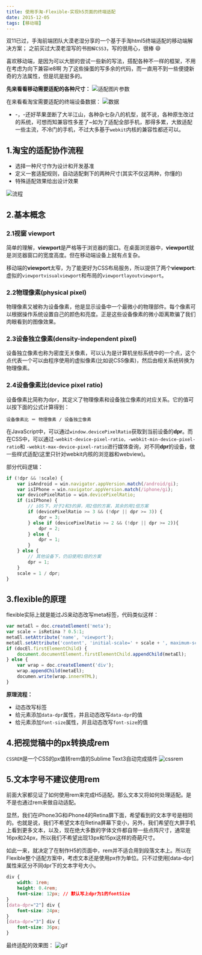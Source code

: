 ```yaml
---
title: 使用手淘-Flexible-实现h5页面的终端适配
date: 2015-12-05
tags: [移动端]
---
```


双11已过，手淘前端团队大漠老湿分享的一个基于手淘html5终端适配的移动端解决方案；
之前买过大漠老湿写的书`图解CSS3`，写的很用心，很棒 😄

喜欢移动端，是因为可以大胆的尝试一些新的写法，搭配各种不一样的框架，不用在考虑为向下兼容ie8啊 为了这些操蛋的写多余的代码，而一直用不到一些便捷新奇的方法属性，但是坑是挺多的。

<!-- more -->

**先来看看移动需要适配的各种尺寸：**
![适配图片参数](https://camo.githubusercontent.com/9598a107e7f7029717f52192c90dcaf7008e49c1/687474703a2f2f7777772e773363706c75732e636f6d2f73697465732f64656661756c742f66696c65732f626c6f67732f323031352f313531312f72656d2d342e706e67)

在来看看淘宝需要适配的终端设备数据：
![数据](https://camo.githubusercontent.com/ab4450a21060ca291fc6b7ddc9592c94467d6bd6/687474703a2f2f7777772e773363706c75732e636f6d2f73697465732f64656661756c742f66696c65732f626c6f67732f323031352f313531312f72656d2d372e706e67)

- -，-还好苹果垄断了大半江山，各种杂七杂八的机型，就不说，各种原生改过的系统，可想而知兼容性多差了~如为了适配全部手机，那得多累，大致适配一些主流，不冷门的手机，不过大多基于`webkit`内核的兼容性都还可以。


## 1.淘宝的适配协作流程
- 选择一种尺寸作为设计和开发基准
- 定义一套适配规则，自动适配剩下的两种尺寸(其实不仅这两种，你懂的)
- 特殊适配效果给出设计效果

![流程](https://camo.githubusercontent.com/8e69ed933a0eff873d4a2b3667461d1e3ec2d790/687474703a2f2f7777772e773363706c75732e636f6d2f73697465732f64656661756c742f66696c65732f626c6f67732f323031352f313531312f72656d2d362e6a7067)


## 2.基本概念
### 2.1视窗 viewport
简单的理解，**viewport**是严格等于浏览器的窗口。在桌面浏览器中，**viewport**就是浏览器窗口的宽度高度。但在移动端设备上就有点复杂。

移动端的**viewport**太窄，为了能更好为CSS布局服务，所以提供了两个**viewport**:虚拟的`viewportvisualviewport`和布局的`viewportlayoutviewport`。

### 2.2物理像素(physical pixel)
物理像素又被称为设备像素，他是显示设备中一个最微小的物理部件。每个像素可以根据操作系统设置自己的颜色和亮度。正是这些设备像素的微小距离欺骗了我们肉眼看到的图像效果。

### 2.3设备独立像素(density-independent pixel)
设备独立像素也称为密度无关像素，可以认为是计算机坐标系统中的一个点，这个点代表一个可以由程序使用的虚拟像素(比如说CSS像素)，然后由相关系统转换为物理像素。

### 2.4设备像素比(device pixel ratio)
设备像素比简称为dpr，其定义了物理像素和设备独立像素的对应关系。它的值可以按下面的公式计算得到：

    设备像素比 ＝ 物理像素 / 设备独立像素


在JavaScript中，可以通过`window.devicePixelRatio`获取到当前设备的**dpr**。而在CSS中，可以通过`-webkit-device-pixel-ratio，-webkit-min-device-pixel-ratio`和 `-webkit-max-device-pixel-ratio`进行媒体查询，对不同**dpr**的设备，做一些样式适配(这里只针对webkit内核的浏览器和webview)。


部分代码逻辑：
```js
if (!dpr && !scale) {
    var isAndroid = win.navigator.appVersion.match(/android/gi);
    var isIPhone = win.navigator.appVersion.match(/iphone/gi);
    var devicePixelRatio = win.devicePixelRatio;
    if (isIPhone) {
        // iOS下，对于2和3的屏，用2倍的方案，其余的用1倍方案
        if (devicePixelRatio >= 3 && (!dpr || dpr >= 3)) {
            dpr = 3;
        } else if (devicePixelRatio >= 2 && (!dpr || dpr >= 2)){
            dpr = 2;
        } else {
            dpr = 1;
        }
    } else {
        // 其他设备下，仍旧使用1倍的方案
        dpr = 1;
    }
    scale = 1 / dpr;
}
```

## 3.flexible的原理
flexible实际上就是能过JS来动态改写meta标签，代码类似这样：
```js
var metaEl = doc.createElement('meta');
var scale = isRetina ? 0.5:1;
metaEl.setAttribute('name', 'viewport');
metaEl.setAttribute('content', 'initial-scale=' + scale + ', maximum-scale=' + scale + ', minimum-scale=' + scale + ', user-scalable=no');
if (docEl.firstElementChild) {
    document.documentElement.firstElementChild.appendChild(metaEl);
} else {
    var wrap = doc.createElement('div');
    wrap.appendChild(metaEl);
    documen.write(wrap.innerHTML);
}
```

**原理流程：**

- 动态改写<meta>标签
- 给<html>元素添加`data-dpr`属性，并且动态改写`data-dpr`的值
- 给<html>元素添加`font-size`属性，并且动态改写`font-size`的值

## 4.把视觉稿中的px转换成rem
`CSSREM`是一个CSS的px值转rem值的Sublime Text3自动完成插件
![cssrem](https://camo.githubusercontent.com/7bc50fa37be4ada5d263152a107125a216a6936c/687474703a2f2f7777772e773363706c75732e636f6d2f73697465732f64656661756c742f66696c65732f626c6f67732f323031352f313531312f63737372656d2e676966)

## 5.文本字号不建议使用rem
前面大家都见证了如何使用rem来完成H5适配。那么文本又将如何处理适配。是不是也通过rem来做自动适配。

显然，我们在iPhone3G和iPhone4的Retina屏下面，希望看到的文本字号是相同的。也就是说，我们不希望文本在Retina屏幕下变小，另外，我们希望在大屏手机上看到更多文本，以及，现在绝大多数的字体文件都自带一些点阵尺寸，通常是16px和24px，所以我们不希望出现13px和15px这样的奇葩尺寸。

如此一来，就决定了在制作H5的页面中，rem并不适合用到段落文本上。所以在Flexible整个适配方案中，考虑文本还是使用px作为单位。只不过使用[data-dpr]属性来区分不同dpr下的文本字号大小。
```css
div {
    width: 1rem;
    height: 0.4rem;
    font-size: 12px; // 默认写上dpr为1的fontSize
}
[data-dpr="2"] div {
    font-size: 24px;
}
[data-dpr="3"] div {
    font-size: 36px;
}
```

最终适配的效果图：
![gif](https://ohv0hyr4v.qnssl.com/2.gif)


